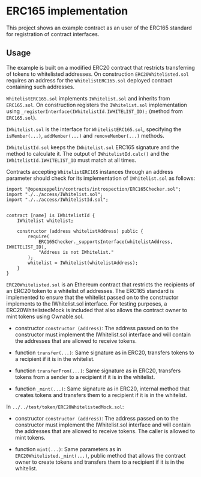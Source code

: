 # ERC165 implementation

This project shows an example contract as an user of the ERC165 standard for registration of contract interfaces.

## Usage

The example is built on a modified ERC20 contract that restricts transferring of tokens to whitelisted addresses. On construction `ERC20Whitelisted.sol` requires an address for the `WhitelistERC165.sol` deployed contract containing such addresses.

`WhitelistERC165.sol` implements `IWhitelist.sol` and inherits from `ERC165.sol`. On construction registers the `IWhitelist.sol` implementation using `_registerInterface(IWhitelistId.IWHITELIST_ID);` (method from `ERC165.sol`).

`IWhitelist.sol` is the interface for `WhitelistERC165.sol`, specifying the `isMember(...)`, `addMember(...)` and `removeMember(...)` methods.
 
`IWhitelistId.sol` keeps the `IWhitelist.sol` ERC165 signature and the method to calculate it. The output of `IWhitelistId.calc()` and the `IWhitelistId.IWHITELIST_ID` must match at all times.


Contracts accepting `WhitelistERC165` instances through an address parameter should check for its implementation of `IWhitelist.sol` as follows:

```
import "@openzeppelin/contracts/introspection/ERC165Checker.sol";
import "./../access/IWhitelist.sol";
import "./../access/IWhitelistId.sol";


contract [name] is IWhitelistId {
    IWhitelist whitelist;

    constructor (address whitelistAddress) public {
        require(
            ERC165Checker._supportsInterface(whitelistAddress, IWHITELIST_ID),
            "Address is not IWhitelist."
        );
        whitelist = IWhitelist(whitelistAddress);
    }
}
```

`ERC20Whitelisted.sol`  is an Ethereum contract that restricts the recipients of an ERC20 token to a whitelist of addresses.
The ERC165 standard is implemented to ensure that the whitelist passed on to the constructor implements to the IWhitelist.sol interface. For testing purposes, a ERC20WhitelistedMock is included that also allows the contract owner to mint tokens using Ownable.sol.

* constructor `constructor (address)`: The address passed on to the constructor must implement the IWhitelist.sol interface and will contain the addresses that are allowed to receive tokens.

* function `transfer(...)`: Same signature as in ERC20, transfers tokens to a recipient if it is in the whitelist. 
* function `transferFrom(...)`: Same signature as in ERC20, transfers tokens from a sender to a recipient if it is in the whitelist.
* function `_mint(...)`: Same signature as in ERC20, internal method that creates tokens and transfers them to a recipient if it is in the whitelist.

In `../../test/token/ERC20WhitelistedMock.sol`:

* constructor `constructor (address)`: The address passed on to the constructor must implement the IWhitelist.sol interface and will contain the addresses that are allowed to receive tokens. The caller is allowed to mint tokens.

* function `mint(...)`: Same parameters as in `ERC20Whitelisted._mint(...)`, public method that allows the contract owner to create tokens and transfers them to a recipient if it is in the whitelist.
